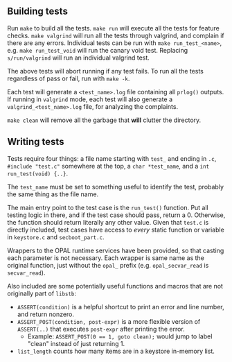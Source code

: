 ## Building tests

Run `make` to build all the tests.
`make run` will execute all the tests for feature checks.
`make valgrind` will run all the tests through valgrind, and complain if there are any errors.
Individual tests can be run with `make run_test_<name>`, e.g. `make run_test_void` will run the canary void test.
Replacing `s/run/valgrind` will run an individual valgrind test.

The above tests will abort running if any test fails.
To run all the tests regardless of pass or fail, run with `make -k`.

Each test will generate a `<test_name>.log` file containing all `prlog()` outputs.
If running in `valgrind` mode, each test will also generate a `valgrind_<test_name>.log` file, for analyzing the complaints.

`make clean` will remove all the garbage that **will** clutter the directory.

## Writing tests

Tests require four things: a file name starting with `test_` and ending in `.c`, `#include "test.c"` somewhere at the top, a `char *test_name`, and a `int run_test(void) {..}`.

The `test_name` must be set to something useful to identify the test, probably the same thing as the file name.

The main entry point to the test case is the `run_test()` function.
Put all testing logic in there, and if the test case should pass, return a 0.
Otherwise, the function should return literally any other value.
Given that `test.c` is directly included, test cases have access to *every* static function or variable in `keystore.c` and `secboot_part.c`.

Wrappers to the OPAL runtime services have been provided, so that casting each parameter is not necessary.
Each wrapper is same name as the original function, just without the `opal_` prefix (e.g. `opal_secvar_read` is `secvar_read`).

Also included are some potentially useful functions and macros that are not originally part of `libstb`:
 - `ASSERT(condition)` is a helpful shortcut to print an error and line number, and return nonzero.
 - `ASSERT_POST(condition, post-expr)` is a more flexible version of `ASSERT(..)` that executes `post-expr` after printing the error.
   - Example: `ASSERT_POST(0 == 1, goto clean);` would jump to label "clean" instead of just returning 1.
 - `list_length` counts how many items are in a keystore in-memory list.

